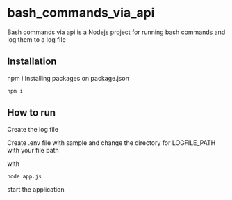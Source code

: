 # bash_commands_via_api

Bash commands via api is a Nodejs project for running bash commands and log them to a log file

## Installation

npm i Installing packages on package.json
```bash
npm i
```

## How to run

Create the log file

Create .env file with sample and change the directory for LOGFILE_PATH with your file path

with
```
node app.js
```
start the application
